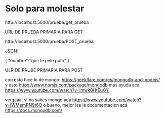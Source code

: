 # Solo para molestar

http://localhost:5000/prueba/get_prueba

URL DE PRUEBA PRIMARIA PARA GET

http://localhost:5000/prueba/POST_prueba

JSON: 

{
    "nombre":"que te pele puto" 
}

ULR DE PRUBE PRIMARIA PARA POST 

con esto hice lo de mongo: 
https://geekflare.com/es/mongodb-and-nodejs/
y esto 
https://www.npmjs.com/package/mongodb
mas ayuda aca 
https://www.youtube.com/watch?v=Imwk0HtEuGY

vergaaa, si no sabes mongo acá 
https://www.youtube.com/watch?v=lWMemPN9t6Q 
o bueno, mejor lee la documentacion acá
https://docs.mongodb.com/

